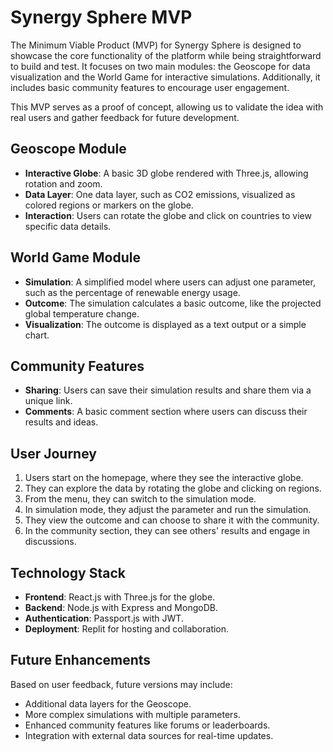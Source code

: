 # Synergy Sphere MVP

The Minimum Viable Product (MVP) for Synergy Sphere is designed to showcase the core functionality of the platform while being straightforward to build and test. It focuses on two main modules: the Geoscope for data visualization and the World Game for interactive simulations. Additionally, it includes basic community features to encourage user engagement.

This MVP serves as a proof of concept, allowing us to validate the idea with real users and gather feedback for future development.

## Geoscope Module

- **Interactive Globe**: A basic 3D globe rendered with Three.js, allowing rotation and zoom.
- **Data Layer**: One data layer, such as CO2 emissions, visualized as colored regions or markers on the globe.
- **Interaction**: Users can rotate the globe and click on countries to view specific data details.

## World Game Module

- **Simulation**: A simplified model where users can adjust one parameter, such as the percentage of renewable energy usage.
- **Outcome**: The simulation calculates a basic outcome, like the projected global temperature change.
- **Visualization**: The outcome is displayed as a text output or a simple chart.

## Community Features

- **Sharing**: Users can save their simulation results and share them via a unique link.
- **Comments**: A basic comment section where users can discuss their results and ideas.

## User Journey

1. Users start on the homepage, where they see the interactive globe.
2. They can explore the data by rotating the globe and clicking on regions.
3. From the menu, they can switch to the simulation mode.
4. In simulation mode, they adjust the parameter and run the simulation.
5. They view the outcome and can choose to share it with the community.
6. In the community section, they can see others' results and engage in discussions.

## Technology Stack

- **Frontend**: React.js with Three.js for the globe.
- **Backend**: Node.js with Express and MongoDB.
- **Authentication**: Passport.js with JWT.
- **Deployment**: Replit for hosting and collaboration.

## Future Enhancements

Based on user feedback, future versions may include:
- Additional data layers for the Geoscope.
- More complex simulations with multiple parameters.
- Enhanced community features like forums or leaderboards.
- Integration with external data sources for real-time updates.